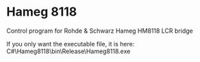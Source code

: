 # Hameg 8118
Control program for Rohde &amp; Schwarz Hameg HM8118 LCR bridge

If you only want the executable file, it is here: C#\Hameg8118\bin\Release\Hameg8118.exe
